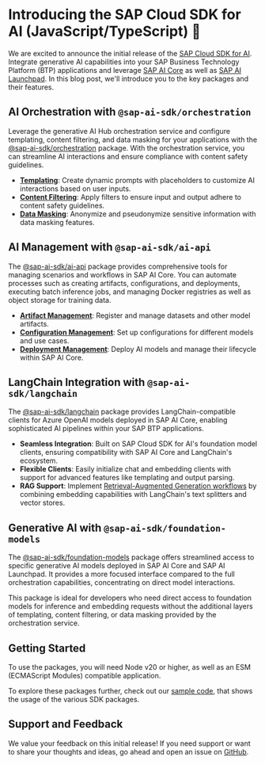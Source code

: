 # Introducing the SAP Cloud SDK for AI (JavaScript/TypeScript) 🎉

We are excited to announce the initial release of the [SAP Cloud SDK for AI](https://github.com/SAP/ai-sdk-js#readme).
Integrate generative AI capabilities into your SAP Business Technology Platform (BTP) applications and leverage [SAP AI Core](https://help.sap.com/docs/sap-ai-core/sap-ai-core-service-guide/what-is-sap-ai-core) as well as [SAP AI Launchpad](https://help.sap.com/docs/ai-launchpad/sap-ai-launchpad-user-guide/using-sap-ai-launchpad?locale=en-US).
In this blog post, we'll introduce you to the key packages and their features.

## AI Orchestration with `@sap-ai-sdk/orchestration`

Leverage the generative AI Hub orchestration service and configure templating, content filtering, and data masking for your applications with the [@sap-ai-sdk/orchestration](https://github.com/SAP/ai-sdk-js/tree/main/packages/orchestration#readme) package.
With the orchestration service, you can streamline AI interactions and ensure compliance with content safety guidelines.

- **[Templating](https://github.com/SAP/ai-sdk-js/blob/main/packages/orchestration/README.md#templating)**: Create dynamic prompts with placeholders to customize AI interactions based on user inputs.
- **[Content Filtering](https://github.com/SAP/ai-sdk-js/blob/main/packages/orchestration/README.md#content-filtering)**: Apply filters to ensure input and output adhere to content safety guidelines.
- **[Data Masking](https://github.com/SAP/ai-sdk-js/blob/main/packages/orchestration/README.md#data-masking)**: Anonymize and pseudonymize sensitive information with data masking features.

## AI Management with `@sap-ai-sdk/ai-api`

The [@sap-ai-sdk/ai-api](https://github.com/SAP/ai-sdk-js/tree/main/packages/ai-api#readme) package provides comprehensive tools for managing scenarios and workflows in SAP AI Core.
You can automate processes such as creating artifacts, configurations, and deployments, executing batch inference jobs, and managing Docker registries as well as object storage for training data.

- **[Artifact Management](https://github.com/SAP/ai-sdk-js/tree/main/packages/ai-api#create-an-artifact)**: Register and manage datasets and other model artifacts.
- **[Configuration Management](https://github.com/SAP/ai-sdk-js/tree/main/packages/ai-api#create-a-configuration)**: Set up configurations for different models and use cases.
- **[Deployment Management](https://github.com/SAP/ai-sdk-js/tree/main/packages/ai-api#create-a-deployment)**: Deploy AI models and manage their lifecycle within SAP AI Core.

## LangChain Integration with `@sap-ai-sdk/langchain`

The [@sap-ai-sdk/langchain](https://github.com/SAP/ai-sdk-js/tree/main/packages/langchain#readme) package provides LangChain-compatible clients for Azure OpenAI models deployed in SAP AI Core, enabling sophisticated AI pipelines within your SAP BTP applications.

- **Seamless Integration**: Built on SAP Cloud SDK for AI's foundation model clients, ensuring compatibility with SAP AI Core and LangChain's ecosystem.
- **Flexible Clients**: Easily initialize chat and embedding clients with support for advanced features like templating and output parsing.
- **RAG Support**: Implement [Retrieval-Augmented Generation workflows](https://github.com/SAP/ai-sdk-js/blob/main/sample-code/src/langchain-azure-openai.ts#L65) by combining embedding capabilities with LangChain's text splitters and vector stores.

## Generative AI with `@sap-ai-sdk/foundation-models`

The [@sap-ai-sdk/foundation-models](https://github.com/SAP/ai-sdk-js/tree/main/packages/foundation-models#readme) package offers streamlined access to specific generative AI models deployed in SAP AI Core and SAP AI Launchpad.
It provides a more focused interface compared to the full orchestration capabilities, concentrating on direct model interactions.

This package is ideal for developers who need direct access to foundation models for inference and embedding requests without the additional layers of templating, content filtering, or data masking provided by the orchestration service.

## Getting Started

To use the packages, you will need Node v20 or higher, as well as an ESM (ECMAScript Modules) compatible application.

To explore these packages further, check out our [sample code](https://github.com/SAP/ai-sdk-js/tree/main/sample-code#readme), that shows the usage of the various SDK packages.

## Support and Feedback

We value your feedback on this initial release!
If you need support or want to share your thoughts and ideas, go ahead and open an issue on [GitHub](https://github.com/SAP/ai-sdk-js/issues).
